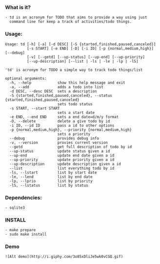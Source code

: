 ### What is it?
	- td is an acronym for TODO that aims to provide a way using just
	  command line for keep a track of activities/todo things.

### Usage:
    Usage: td [-h] [-a] [-d DESC] [-S {started,finished,paused,canceled}]
              [-s START] [-e END] [-D] [-i ID] [-p {normal,medium,high}] [--debug]
              [-v] [--getd] [--up-status] [--up-end] [--up-priority]
          	  [--up-description] [--list | -ls | -le | -lp | -lS]

    'td' is acronym for TODO a simple way to track todo things/list

    optional arguments:
      -h, --help            show this help message and exit
      -a, --add             adds a todo into list
      -d DESC, --desc DESC  sets a description
      -S {started,finished,paused,canceled}, --status {started,finished,paused,canceled}
                            sets todo status
      -s START, --start START
                            sets a start date
      -e END, --end END     sets a end date=d/m/y format
      -D, --delete          delete a give todo by id
      -i ID, --id ID        pass a id to other options
      -p {normal,medium,high}, --priority {normal,medium,high}
                            sets a priority
      --debug               provides debug info
      -v, --version         provies current version
      --getd                get full description of todo by id
      --up-status           update status given a id
      --up-end              update end date given a id
      --up-priority         update priority given a id
  	  --up-description      update description given a id
      --list                list everything todo by id
      -ls, --lstart         list by start date
      -le, --lend           list by end date
      -lp, --lprio          list by priority
      -lS, --lstatus        list by status

### Dependencies:
	- sqlite3

### INSTALL
	- make prepare
	- sudo make install

### Demo

	![Alt demo](http://i.giphy.com/3o85xDliJe5wk0vCGQ.gif)
